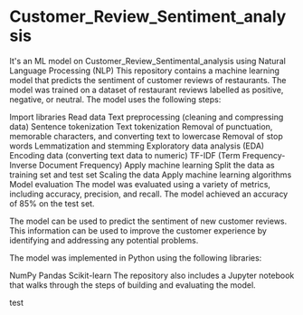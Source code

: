 # Customer_Review_Sentiment_analysis
It's an ML model on Customer_Review_Sentimental_analysis using Natural Language Processing (NLP)
This repository contains a machine learning model that predicts the sentiment of customer reviews of restaurants. The model was trained on a dataset of restaurant reviews labelled as positive, negative, or neutral. The model uses the following steps:

Import libraries
Read data
Text preprocessing (cleaning and compressing data)
Sentence tokenization
Text tokenization
Removal of punctuation, memorable characters, and converting text to lowercase
Removal of stop words
Lemmatization and stemming
Exploratory data analysis (EDA)
Encoding data (converting text data to numeric)
TF-IDF (Term Frequency- Inverse Document Frequency)
Apply machine learning
Split the data as training set and test set
Scaling the data
Apply machine learning algorithms
Model evaluation
The model was evaluated using a variety of metrics, including accuracy, precision, and recall. The model achieved an accuracy of 85% on the test set.

The model can be used to predict the sentiment of new customer reviews. This information can be used to improve the customer experience by identifying and addressing any potential problems.

The model was implemented in Python using the following libraries:

NumPy
Pandas
Scikit-learn
The repository also includes a Jupyter notebook that walks through the steps of building and evaluating the model.

test
